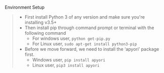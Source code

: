 Environment Setup
> - First install Python 3 of any version and make sure you're installing v3.5+
> - Then install pip through command prompt or terminal with the following command
>   - For windows user, ```python get-pip.py ```
>   - For Linux user, ```sudo apt-get install python3-pip```
> - Before we move forward, we need to install the ‘apyori’ package first.
>   - Windows user, ```pip install apyori```
>   - Linux user, ```pip3 install apyori```
